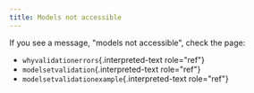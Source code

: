 ```yaml
---
title: Models not accessible
---
```


If you see a message, \"models not accessible\", check the page:

-   `whyvalidationerrors`{.interpreted-text role="ref"}
-   `modelsetvalidation`{.interpreted-text role="ref"}
-   `modelsetvalidationexample`{.interpreted-text role="ref"}
